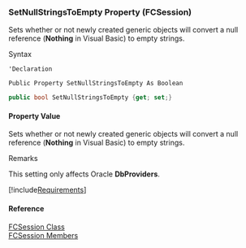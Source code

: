 ﻿### SetNullStringsToEmpty Property (FCSession)

Sets whether or not newly created generic objects will convert a null reference (**Nothing** in Visual Basic) to empty strings.

Syntax

```vbnet
'Declaration

Public Property SetNullStringsToEmpty As Boolean
```

```csharp
public bool SetNullStringsToEmpty {get; set;}
```

#### Property Value

Sets whether or not newly created generic objects will convert a null reference (**Nothing** in Visual Basic) to empty strings.

Remarks

This setting only affects Oracle **DbProviders**.

[!include[Requirements](../partials/requirements.md)]

#### Reference

[FCSession Class](fcSDK~FChoice.Foundation.FCSession.md)  
[FCSession Members](fcSDK~FChoice.Foundation.FCSession_members.md)
